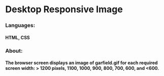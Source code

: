 # Desktop Responsive Image  

### Languages:
#### HTML, CSS

### About: 
#### The browser screen displays an image of garfield.gif for each required screen width: > 1200 pixels, 1100, 1000, 900, 800, 700, 600, and <600. 